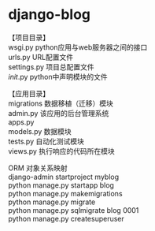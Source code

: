 # django-blog
【项目目录】  
wsgi.py python应用与web服务器之间的接口  
urls.py URL配置文件  
settings.py 项目总配置文件  
_init_.py python中声明模块的文件 

【应用目录】  
migrations 数据移植（迁移）模块  
admin.py 该应用的后台管理系统  
apps.py  
models.py 数据模块  
tests.py 自动化测试模块  
views.py 执行响应的代码所在模块  

ORM 对象关系映射  
django-admin startproject myblog  
python manage.py startapp blog  
python manage.py makemigrations  
python manage.py migrate  
python manage.py sqlmigrate blog 0001  
python manage.py createsuperuser  
